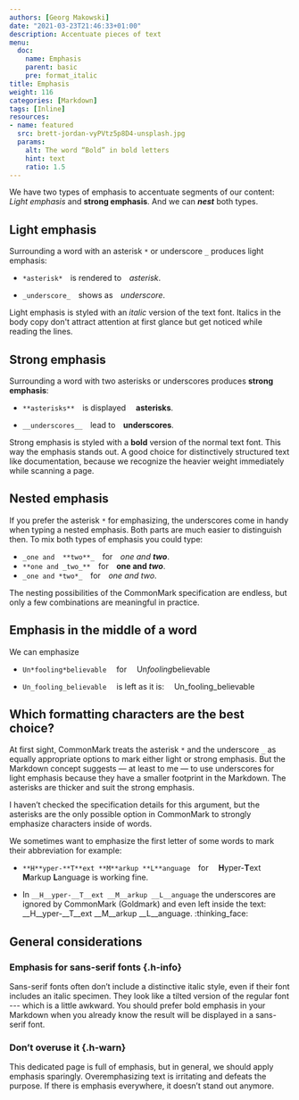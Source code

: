 ```yaml
---
authors: [Georg Makowski]
date: "2021-03-23T21:46:33+01:00"
description: Accentuate pieces of text
menu:
  doc:
    name: Emphasis
    parent: basic
    pre: format_italic
title: Emphasis
weight: 116
categories: [Markdown]
tags: [Inline]
resources:
- name: featured
  src: brett-jordan-vyPVtz5p8D4-unsplash.jpg
  params:
    alt: The word “Bold” in bold letters
    hint: text
    ratio: 1.5
---
```


We have two types of emphasis to accentuate segments of our content: _Light emphasis_ and **strong emphasis**. And we can **_nest_** both types.
<!--more-->

## Light emphasis

Surrounding a word with an asterisk `*` or underscore `_` produces light emphasis:

- `*asterisk*` is rendered to *asterisk*.

- `_underscore_` shows as _underscore_.

Light emphasis is styled with an _italic_ version of the text font. Italics in the body copy don't attract attention at first glance but get noticed while reading the lines.

## Strong emphasis

Surrounding a word with two asterisks or underscores produces __strong emphasis__:

- `**asterisks**` is displayed  **asterisks**.

- `__underscores__` lead to __underscores__.

Strong emphasis is styled with a **bold** version of the normal text font. This way the emphasis stands out. A good choice for distinctively structured text like documentation, because we recognize the heavier weight immediately while scanning a page.

## Nested emphasis

If you prefer the asterisk `*` for emphasizing, the underscores come in handy when typing a nested emphasis. Both parts are much easier to distinguish then. To mix both types of emphasis you could type:

- `_one and  **two**_` for _one and  **two**_.
- `**one and _two_**` for **one and _two_**.
- `_one and *two*_` for _one and *two*_.

The nesting possibilities of the CommonMark specification are endless, but only a few combinations are meaningful in practice.

## Emphasis in the middle of a word

We can emphasize 

- `Un*fooling*believable` &emsp;for&emsp; Un*fooling*believable

- `Un_fooling_believable` &emsp;is left as it is:&emsp; Un_fooling_believable

## Which formatting characters are the best choice?

At first sight, CommonMark treats the asterisk `*` and the underscore `_` as equally appropriate options to mark either light or strong emphasis. But the Markdown concept suggests — at least to me — to use underscores for light emphasis because they have a smaller footprint in the Markdown. The asterisks are thicker and suit the strong emphasis.

I haven’t checked the specification details for this argument, but the asterisks are the only possible option in CommonMark to strongly emphasize characters inside of words.

We sometimes want to emphasize the first letter of some words to mark their abbreviation for example:

- `**H**yper-**T**ext **M**arkup **L**anguage`&emsp;for&emsp;
**H**yper-**T**ext **M**arkup **L**anguage is working fine.

- In `__H__yper-__T__ext __M__arkup __L__anguage` the underscores are ignored by CommonMark (Goldmark) and even left inside the text:
__H__yper-__T__ext __M__arkup __L__anguage. :thinking_face:

## General considerations

### Emphasis for sans-serif fonts {.h-info}

Sans-serif fonts often don’t include a distinctive italic style, even if their font includes an italic specimen. They look like a tilted version of the regular font --- which is a little awkward. You should prefer bold emphasis in your Markdown when you already know the result will be displayed in a sans-serif font.

### Don’t overuse it {.h-warn}

This dedicated page is full of emphasis, but in general, we should apply emphasis sparingly. Overemphasizing text is irritating and defeats the purpose. If there is emphasis everywhere, it doesn’t stand out anymore.
